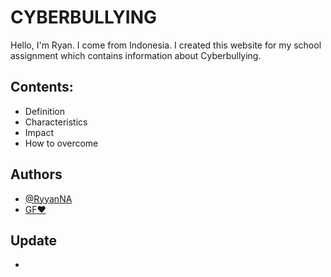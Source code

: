 # CYBERBULLYING


Hello, I'm Ryan. I come from Indonesia. I created this website for my school assignment which contains information about Cyberbullying.

## Contents:
- Definition
- Characteristics
- Impact
- How to overcome

## Authors

- [@RyyanNA](https://github.com/RyyanNA)
- [GF❤️](https://www.instagram.com/ayuwedda/)

## Update
- 
